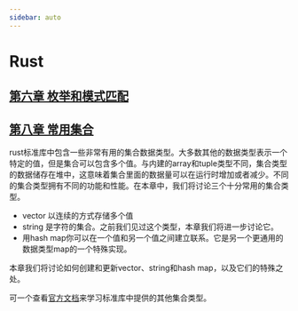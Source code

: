 ```yaml
---
sidebar: auto
---
```


# Rust
## [第六章 枚举和模式匹配](rust/6.enums_and_pattern_matching.md)  

## [第八章 常用集合](rust/8.common_collections.md)  
rust标准库中包含一些非常有用的集合数据类型。大多数其他的数据类型表示一个特定的值，但是集合可以包含多个值。与内建的array和tuple类型不同，集合类型的数据储存在堆中，这意味着集合里面的数据量可以在运行时增加或者减少。不同的集合类型拥有不同的功能和性能。在本章中，我们将讨论三个十分常用的集合类型。
- vector 以连续的方式存储多个值
- string 是字符的集合。之前我们见过这个类型，本章我们将进一步讨论它。
- 用hash map你可以在一个值和另一个值之间建立联系。它是另一个更通用的数据类型map的一个特殊实现。

本章我们将讨论如何创建和更新vector、string和hash map，以及它们的特殊之处。

可一个查看[官方文档](https://doc.rust-lang.org/std/collections/index.html)来学习标准库中提供的其他集合类型。 
